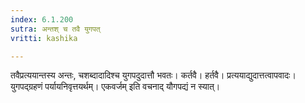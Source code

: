 ```yaml
---
index: 6.1.200
sutra: अन्तश् च तवै युगपत्
vritti: kashika

---
```

तवैप्रत्ययान्तस्य अन्तः, चशब्दादादिश्च युगपदुदात्तौ भवतः। कर्तवै। हर्तवै। प्रत्ययाद्युदात्तत्वापवादः। युगपद्ग्रहणं पर्यायनिवृत्तयर्थम्। एकवर्जम् इति वचनाद् यौगपद्यं न स्यात्।
